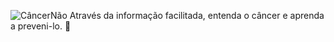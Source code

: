 ![CâncerNão](https://github.com/user-attachments/assets/09e51909-f9d8-46fe-970f-c69dd07d2869)
Através da informação facilitada, entenda o câncer e aprenda a preveni-lo. :sunflower:
